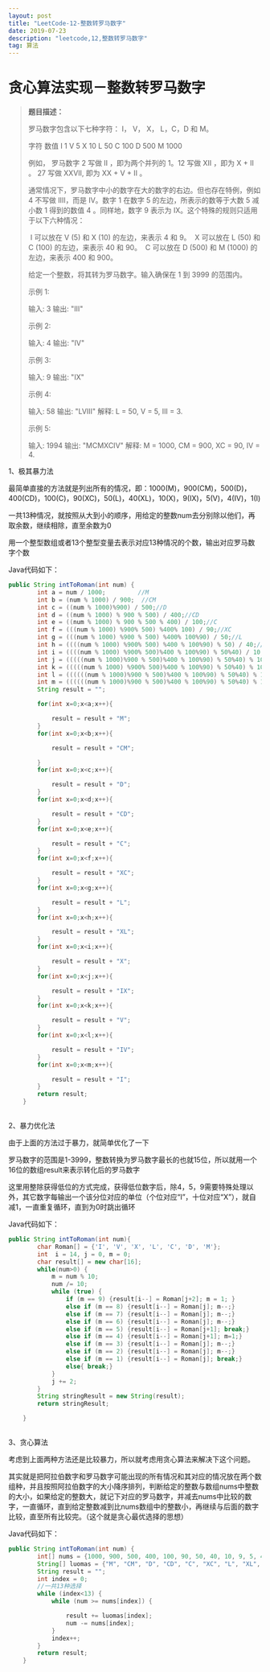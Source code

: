 ```yaml
---
layout: post
title: "LeetCode-12-整数转罗马数字"
date: 2019-07-23
description: "leetcode,12,整数转罗马数字"
tag: 算法
---
```


# 贪心算法实现－整数转罗马数字

> 
>
> **题目描述：**
>
> 罗马数字包含以下七种字符： I， V， X， L，C，D 和 M。
>
> 字符          数值
> I             1
> V             5
> X             10
> L             50
> C             100
> D             500
> M             1000
>
> 例如， 罗马数字 2 写做 II ，即为两个并列的 1。12 写做 XII ，即为 X + II 。 27 写做  XXVII, 即为 XX + V + II 。
>
> 通常情况下，罗马数字中小的数字在大的数字的右边。但也存在特例，例如 4 不写做 IIII，而是 IV。数字 1 在数字 5 的左边，所表示的数等于大数 5 减小数 1 得到的数值 4 。同样地，数字 9 表示为 IX。这个特殊的规则只适用于以下六种情况：
>
> ​    I 可以放在 V (5) 和 X (10) 的左边，来表示 4 和 9。
> ​    X 可以放在 L (50) 和 C (100) 的左边，来表示 40 和 90。
> ​    C 可以放在 D (500) 和 M (1000) 的左边，来表示 400 和 900。
>
> 给定一个整数，将其转为罗马数字。输入确保在 1 到 3999 的范围内。
>
> 示例 1:
>
> 输入: 3
> 输出: "III"
>
> 示例 2:
>
> 输入: 4
> 输出: "IV"
>
> 示例 3:
>
> 输入: 9
> 输出: "IX"
>
> 示例 4:
>
> 输入: 58
> 输出: "LVIII"
> 解释: L = 50, V = 5, III = 3.
>
> 示例 5:
>
> 输入: 1994
> 输出: "MCMXCIV"
> 解释: M = 1000, CM = 900, XC = 90, IV = 4.

 1、极其暴力法

最简单直接的方法就是列出所有的情况，即：1000(M)，900(CM)，500(D)，400(CD)，100(C)，90(XC)，50(L)，40(XL)，10(X)，9(IX)，5(V)，4(IV)，1(I)

一共13种情况，就按照从大到小的顺序，用给定的整数num去分别除以他们，再取余数，继续相除，直至余数为0

用一个整型数组或者13个整型变量去表示对应13种情况的个数，输出对应罗马数字个数

Java代码如下：

```java
public String intToRoman(int num) {
        int a = num / 1000;         //M
        int b = (num % 1000) / 900;  //CM
        int c = ((num % 1000)%900) / 500;//D
        int d = ((num % 1000) % 900 % 500) / 400;//CD
        int e = ((num % 1000) % 900 % 500 % 400) / 100;//C
        int f = (((num % 1000) %900% 500) %400% 100) / 90;//XC
        int g = (((num % 1000) %900 % 500) %400% 100%90) / 50;//L
        int h = ((((num % 1000) %900% 500) %400 % 100%90) % 50) / 40;//XL
        int i = ((((num % 1000) %900% 500)%400 % 100%90) % 50%40) / 10;//X
        int j = (((((num % 1000)%900 % 500)%400 % 100%90) % 50%40) % 10) / 9;//IX
        int k = (((((num % 1000) %900% 500)%400 % 100%90) % 50%40) % 10%9) / 5;//V
        int l = ((((((num % 1000)%900 % 500)%400 % 100%90) % 50%40) % 10%9) % 5) / 4;//IV
        int m = ((((((num % 1000)%900 % 500)%400 % 100%90) % 50%40) % 10%9) % 5) % 4;//I
        String result = "";

        for(int x=0;x<a;x++){

            result = result + "M";
        }
        for(int x=0;x<b;x++){

            result = result + "CM";

        }
        for(int x=0;x<c;x++){

            result = result + "D";
        }
        for(int x=0;x<d;x++){

            result = result + "CD";
        }
        for(int x=0;x<e;x++){

            result = result + "C";
        }
        for(int x=0;x<f;x++){

            result = result + "XC";
        }
        for(int x=0;x<g;x++){

            result = result + "L";
        }
        for(int x=0;x<h;x++){

            result = result + "XL";
        }
        for(int x=0;x<i;x++){

            result = result + "X";
        }
        for(int x=0;x<j;x++){

            result = result + "IX";
        }
        for(int x=0;x<k;x++){

            result = result + "V";
        }
        for(int x=0;x<l;x++){

            result = result + "IV";
        }
        for(int x=0;x<m;x++){

            result = result + "I";
        }
        return result;
    }
```

![点击并拖拽以移动](data:image/gif;base64,R0lGODlhAQABAPABAP///wAAACH5BAEKAAAALAAAAAABAAEAAAICRAEAOw==)

2、暴力优化法

由于上面的方法过于暴力，就简单优化了一下

罗马数字的范围是1-3999，整数转换为罗马数字最长的也就15位，所以就用一个16位的数组result来表示转化后的罗马数字

这里用整除获得低位的方式完成，获得低位数字后，除4，5，9需要特殊处理以外，其它数字每输出一个该分位对应的单位（个位对应“I”，十位对应“X”），就自减1，一直重复循环，直到为0时跳出循环

Java代码如下：

```java
public String intToRoman(int num){
        char Roman[] = {'I', 'V', 'X', 'L', 'C', 'D', 'M'};
        int  i = 14, j = 0, m = 0;
        char result[] = new char[16];
        while(num>0) {
            m = num % 10;
            num /= 10;
            while (true) {
                if (m == 9) {result[i--] = Roman[j+2]; m = 1; }
                else if (m == 8) {result[i--] = Roman[j]; m--;}
                else if (m == 7) {result[i--] = Roman[j]; m--;}
                else if (m == 6) {result[i--] = Roman[j]; m--;}
                else if (m == 5) {result[i--] = Roman[j+1]; break;}
                else if (m == 4) {result[i--] = Roman[j+1]; m=1;}
                else if (m == 3) {result[i--] = Roman[j]; m--;}
                else if (m == 2) {result[i--] = Roman[j]; m--;}
                else if (m == 1) {result[i--] = Roman[j]; break;}
                else{ break;}
            }
            j += 2;
        }
        String stringResult = new String(result);
        return stringResult;

    }
```

![点击并拖拽以移动](data:image/gif;base64,R0lGODlhAQABAPABAP///wAAACH5BAEKAAAALAAAAAABAAEAAAICRAEAOw==)

3、贪心算法

考虑到上面两种方法还是比较暴力，所以就考虑用贪心算法来解决下这个问题。

其实就是把阿拉伯数字和罗马数字可能出现的所有情况和其对应的情况放在两个数组种，并且按照阿拉伯数字的大小降序排列，判断给定的整数与数组nums中整数的大小，如果给定的整数大，就记下对应的罗马数字，并减去nums中比较的数字，一直循环，直到给定整数减到比nums数组中的整数小，再继续与后面的数字比较，直至所有比较完。（这个就是贪心最优选择的思想）

Java代码如下：

```java
public String intToRoman(int num) {
        int[] nums = {1000, 900, 500, 400, 100, 90, 50, 40, 10, 9, 5, 4, 1};
        String[] luomas = {"M", "CM", "D", "CD", "C", "XC", "L", "XL", "X", "IX", "V", "IV", "I"};
        String result = "";
        int index = 0;
        //一共13种选择
        while (index<13) {
            while (num >= nums[index]) {

                result += luomas[index];
                num -= nums[index];
            }
            index++;
        }
        return result;
    }
```



